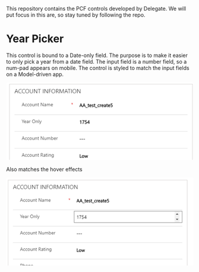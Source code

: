 This repository contains the PCF controls developed by Delegate. We will put focus in this are, so stay tuned by following the repo.

# Year Picker
This control is bound to a Date-only field. The purpose is to make it easier to only pick a year from a date field. The input field is a number field, so a num-pad appears on mobile.
The control is styled to match the input fields on a Model-driven app.

![YearPicker](https://github.com/delegateas/PCF/blob/master/images/YearPicker/yearpicker.png)

Also matches the hover effects

![YearPickerHover](https://github.com/delegateas/PCF/blob/master/images/YearPicker/yearpickerhover.png)
